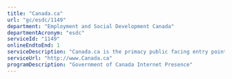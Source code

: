 ```yaml
---
title: "Canada.ca"
url: "gc/esdc/1149"
department: "Employment and Social Development Canada"
departmentAcronym: "esdc"
serviceId: "1149"
onlineEndtoEnd: 1
serviceDescription: "Canada.ca is the primacy public facing entry point for citizens looking for Government of Canada online. It is part of the critical emergency response plan to provide information to Canadians in time of national crisis. It also provides detailed information and support for ESDC, GC and other programs and services online through Canada.ca, as well as real time performance updates that provide information about how citizens use the site at Canada.ca/analytics.  Canada.ca evolves in partnership with TBS."
serviceUrl: "http://www.Canada.ca"
programDescription: "Government of Canada Internet Presence"
---
```

